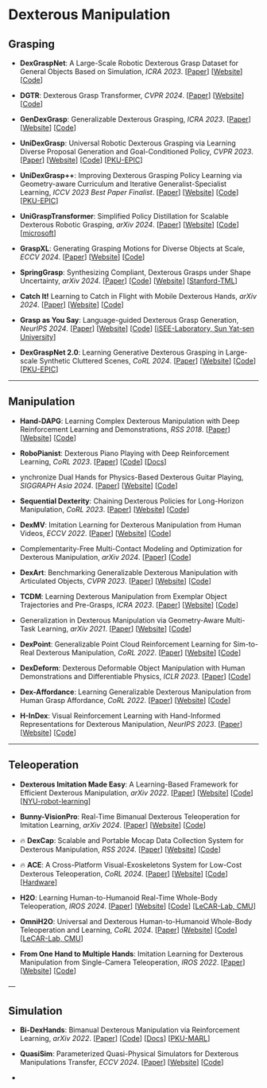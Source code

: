 # Dexterous Manipulation

## Grasping

- **DexGraspNet**: A Large-Scale Robotic Dexterous Grasp Dataset for General Objects Based on Simulation, *ICRA 2023*. [[Paper](https://arxiv.org/abs/2210.02697)] [[Website](https://pku-epic.github.io/DexGraspNet/)] [[Code](https://github.com/PKU-EPIC/DexGraspNet)]
- **DGTR**: Dexterous Grasp Transformer, *CVPR 2024*. [[Paper](https://arxiv.org/abs/2404.18135)] [[Website](https://isee-laboratory.github.io/dgtr/)] [[Code](https://github.com/iSEE-Laboratory/DGTR)]

- **GenDexGrasp**: Generalizable Dexterous Grasping, *ICRA 2023*. [[Paper](https://arxiv.org/abs/2210.00722)] [[Website](https://sites.google.com/view/gendexgrasp/home)] [[Code](https://github.com/tengyu-liu/GenDexGrasp)]
- **UniDexGrasp**: Universal Robotic Dexterous Grasping via Learning Diverse Proposal Generation and Goal-Conditioned Policy, *CVPR 2023*. [[Paper](https://arxiv.org/abs/2303.00938)] [[Website](https://pku-epic.github.io/UniDexGrasp/)] [[Code](https://github.com/PKU-EPIC/UniDexGrasp)] [[PKU-EPIC](https://github.com/PKU-EPIC)]
- **UniDexGrasp++**: Improving Dexterous Grasping Policy Learning via Geometry-aware Curriculum and Iterative Generalist-Specialist Learning, *ICCV 2023 Best Paper Finalist*. [[Paper](https://arxiv.org/abs/2304.00464)] [[Website](https://pku-epic.github.io/UniDexGrasp++/)] [[Code](https://github.com/PKU-EPIC/UniDexGrasp2)] [[PKU-EPIC](https://github.com/PKU-EPIC)]
- **UniGraspTransformer**: Simplified Policy Distillation for Scalable Dexterous Robotic Grasping, *arXiv 2024*. [[Paper](https://arxiv.org/abs/2412.02699)] [[Website](https://dexhand.github.io/UniGraspTransformer/)] [[Code](https://github.com/microsoft/UniGraspTransformer)] [[microsoft](https://github.com/microsoft)]
- **GraspXL**: Generating Grasping Motions for Diverse Objects at Scale, *ECCV 2024*. [[Paper](https://arxiv.org/abs/2403.19649)] [[Website](https://eth-ait.github.io/graspxl/)] [[Code](https://github.com/zdchan/graspxl)]
- **SpringGrasp**: Synthesizing Compliant, Dexterous Grasps under Shape Uncertainty, *arXiv 2024*. [[Paper](https://arxiv.org/abs/2404.13532)] [[Code](https://github.com/Stanford-TML/SpringGrasp_release)] [[Website](https://stanford-tml.github.io/SpringGrasp/)] [[Stanford-TML](https://github.com/Stanford-TML)]
- **Catch It!** Learning to Catch in Flight with Mobile Dexterous Hands, *arXiv 2024*. [[Paper](https://arxiv.org/abs/2409.10319)] [[Website](https://mobile-dex-catch.github.io/)] [[Code](https://github.com/hang0610/Catch_It)]
- **Grasp as You Say**: Language-guided Dexterous Grasp Generation, *NeurIPS 2024*. [[Paper](https://arxiv.org/abs/2405.19291)] [[Website](https://isee-laboratory.github.io/DexGYS/)] [[Code](https://github.com/iSEE-Laboratory/Grasp-as-You-Say)] [[iSEE-Laboratory, Sun Yat-sen University](https://github.com/iSEE-Laboratory)]
- **DexGraspNet 2.0**: Learning Generative Dexterous Grasping in Large-scale Synthetic Cluttered Scenes, *CoRL 2024*. [[Paper](https://arxiv.org/abs/2410.23004)] [[Website](https://pku-epic.github.io/DexGraspNet2.0/)] [[Code](https://github.com/PKU-EPIC/DexGraspNet2)] [[PKU-EPIC](https://github.com/PKU-EPIC)]

---

## Manipulation

- **Hand-DAPG**: Learning Complex Dexterous Manipulation with Deep Reinforcement Learning and Demonstrations, *RSS 2018*. [[Paper](https://arxiv.org/abs/1709.10087)] [[Website](https://sites.google.com/view/deeprl-dexterous-manipulation)] [[Code](https://github.com/aravindr93/hand_dapg)]

- **RoboPianist**: Dexterous Piano Playing with Deep Reinforcement Learning, *CoRL 2023*. [[Paper](https://arxiv.org/abs/2304.04150)] [[Code](https://github.com/google-research/robopianist)] [[Docs](https://google-research.github.io/robopianist/)]
- ynchronize Dual Hands for Physics-Based Dexterous Guitar Playing, *SIGGRAPH Asia 2024*. [[Paper](https://arxiv.org/abs/2409.16629)] [[Website](https://pei-xu.github.io/guitar)] [[Code](https://github.com/xupei0610/guitar)]
- **Sequential Dexterity**: Chaining Dexterous Policies for Long-Horizon Manipulation, *CoRL 2023*. [[Paper](https://arxiv.org/abs/2309.00987)] [[Website](https://sequential-dexterity.github.io/)] [[Code](https://github.com/sequential-dexterity/SeqDex)]
- **DexMV**: Imitation Learning for Dexterous Manipulation from Human Videos, *ECCV 2022*. [[Paper](https://arxiv.org/abs/2108.05877)] [[Website](https://yzqin.github.io/dexmv/)] [[Code](https://github.com/yzqin/dexmv-sim)]

- Complementarity-Free Multi-Contact Modeling and Optimization for Dexterous Manipulation, *arXiv 2024*. [[Paper](https://arxiv.org/abs/2408.07855)] [[Code](https://github.com/asu-iris/Complementarity-Free-Dexterous-Manipulation)]

- **DexArt**: Benchmarking Generalizable Dexterous Manipulation with Articulated Objects, *CVPR 2023*. [[Paper](https://arxiv.org/abs/2305.05706)] [[Website](https://www.chenbao.tech/dexart/)] [[Code](https://github.com/Kami-code/dexart-release)]

- **TCDM**: Learning Dexterous Manipulation from Exemplar Object Trajectories and Pre-Grasps, *ICRA 2023*. [[Paper](https://arxiv.org/abs/2209.11221)] [[Website](https://pregrasps.github.io/)] [[Code](https://github.com/facebookresearch/TCDM)]

- Generalization in Dexterous Manipulation via Geometry-Aware Multi-Task Learning, *arXiv 2021*. [[Paper](https://arxiv.org/abs/2111.03062)] [[Website](https://wenlong.page/geometry-dex/)] [[Code](https://github.com/huangwl18/geometry-dex)]

- **DexPoint**: Generalizable Point Cloud Reinforcement Learning for Sim-to-Real Dexterous Manipulation, *CoRL 2022*. [[Paper](https://arxiv.org/abs/2211.09423)] [[Website](https://yzqin.github.io/dexpoint/)] [[Code](https://github.com/yzqin/dexpoint-release)]

- **DexDeform**: Dexterous Deformable Object Manipulation with Human Demonstrations and Differentiable Physics, *ICLR 2023*. [[Paper](https://openreview.net/pdf?id=LIV7-_7pYPl)] [[Code](https://github.com/sizhe-li/DexDeform)]

- **Dex-Affordance**: Learning Generalizable Dexterous Manipulation from Human Grasp Affordance, *CoRL 2022*. [[Paper](https://arxiv.org/abs/2204.02320)] [[Website](https://kristery.github.io/ILAD/)] [[Code](https://github.com/kristery/dex-affordance)]

- **H-InDex**: Visual Reinforcement Learning with Hand-Informed Representations for Dexterous Manipulation, *NeurIPS 2023*. [[Paper](https://arxiv.org/abs/2310.01404)] [[Website](https://yanjieze.com/H-InDex/)] [[Code](https://github.com/YanjieZe/H-InDex)]



---

## Teleoperation

- **Dexterous Imitation Made Easy**: A Learning-Based Framework for Efficient Dexterous Manipulation, *arXiv 2022*. [[Paper](https://arxiv.org/abs/2203.13251)] [[Website](https://nyu-robot-learning.github.io/dime/)] [[Code](https://github.com/NYU-robot-learning/DIME-Models)] [[NYU-robot-learning](https://github.com/NYU-robot-learning)]

- **Bunny-VisionPro**: Real-Time Bimanual Dexterous Teleoperation for Imitation Learning, *arXiv 2024*. [[Paper](https://arxiv.org/abs/2407.03162)] [[Website](https://dingry.github.io/projects/bunny_visionpro.html)] [[Code](https://github.com/Dingry/BunnyVisionPro)]
- :fire: **DexCap**: Scalable and Portable Mocap Data Collection System for Dexterous Manipulation, *RSS 2024*. [[Paper](https://arxiv.org/abs/2403.07788)] [[Website](https://dex-cap.github.io/)] [[Code](https://github.com/j96w/DexCap)]

- :fire: **ACE**: A Cross-Platform Visual-Exoskeletons System for Low-Cost Dexterous Teleoperation, *CoRL 2024*. [[Paper](https://arxiv.org/abs/2408.11805)] [[Website](https://ace-teleop.github.io/)] [[Code](https://github.com/ACETeleop/ACETeleop)] [[Hardware](https://github.com/ACETeleop/ACE_hardware)]

- **H2O**: Learning Human-to-Humanoid Real-Time Whole-Body Teleoperation, *IROS 2024*. [[Paper](https://arxiv.org/abs/2403.04436)] [[Website](https://human2humanoid.com/)] [[Code](https://github.com/LeCAR-Lab/human2humanoid)] [[LeCAR-Lab, CMU](https://github.com/LeCAR-Lab)]

- **OmniH2O**: Universal and Dexterous Human-to-Humanoid Whole-Body Teleoperation and Learning, *CoRL 2024*. [[Paper](https://arxiv.org/abs/2406.08858)] [[Website](https://omni.human2humanoid.com/)] [[Code](https://github.com/LeCAR-Lab/human2humanoid)] [[LeCAR-Lab, CMU](https://github.com/LeCAR-Lab)]

- **From One Hand to Multiple Hands**: Imitation Learning for Dexterous Manipulation from Single-Camera Teleoperation, *IROS 2022*. [[Paper](https://arxiv.org/abs/2204.12490)] [[Website](https://yzqin.github.io/dex-teleop-imitation/)] [[Code](https://github.com/yzqin/dex-hand-teleop)]

—

## Simulation

- **Bi-DexHands**: Bimanual Dexterous Manipulation via Reinforcement Learning, *arXiv 2022*. [[Paper](https://arxiv.org/abs/2206.08686)] [[Code](https://github.com/PKU-MARL/DexterousHands)] [[Docs](https://pku-marl.github.io/DexterousHands/)] [[PKU-MARL](https://github.com/PKU-MARL)]

- **QuasiSim**: Parameterized Quasi-Physical Simulators for Dexterous Manipulations Transfer, *ECCV 2024*. [[Paper](https://arxiv.org/abs/2404.07988)] [[Website](https://meowuu7.github.io/QuasiSim/)] [[Code](https://github.com/Meowuu7/QuasiSim)]
- 